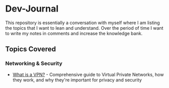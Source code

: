 # Dev-Journal
This repository is essentially a conversation with myself where I am listing the topics that I want to lean and understand. Over the period of time I want to write my notes in comments and increase the knowledge bank.

## Topics Covered

### Networking & Security
- [What is a VPN?](what-is-vpn.md) - Comprehensive guide to Virtual Private Networks, how they work, and why they're important for privacy and security
